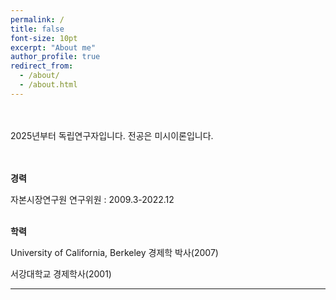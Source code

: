 ```yaml
---
permalink: /
title: false
font-size: 10pt
excerpt: "About me"
author_profile: true
redirect_from: 
  - /about/
  - /about.html
---
```

<br/> <br/> 
2025년부터 독립연구자입니다. 전공은 미시이론입니다. 

<br> <br/> 
**경력**

자본시장연구원 연구위원 : 2009.3-2022.12
<br/> <br/> 


**학력**

University of California, Berkeley 경제학 박사(2007)

서강대학교 경제학사(2001)


------

